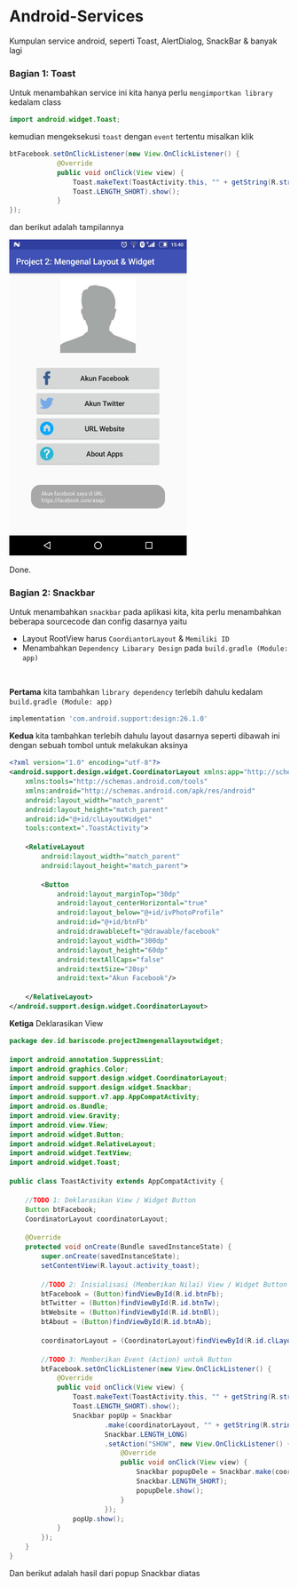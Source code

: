 # Android-Services
Kumpulan service android, seperti Toast, AlertDialog, SnackBar &amp; banyak lagi

### Bagian 1: Toast
Untuk menambahkan service ini kita hanya perlu `mengimportkan library` kedalam class

```.java
import android.widget.Toast;
```

kemudian mengeksekusi `toast` dengan `event` tertentu misalkan klik
```.java
btFacebook.setOnClickListener(new View.OnClickListener() {
            @Override
            public void onClick(View view) {
                Toast.makeText(ToastActivity.this, "" + getString(R.string.url_facebook), 
                Toast.LENGTH_SHORT).show();
            }
});
```

dan berikut adalah tampilannya

<img src="https://github.com/bariscodeid/Android-Services/blob/master/screencapture/screenshot-1535618407604.jpg" width='320'>

Done.

### Bagian 2: Snackbar
Untuk menambahkan `snackbar` pada aplikasi kita, kita perlu menambahkan beberapa sourcecode dan config dasarnya yaitu 
- Layout RootView harus `CoordiantorLayout` & `Memiliki ID`
- Menambahkan `Dependency Libarary Design` pada `build.gradle (Module: app)`
<br>

<b>Pertama</b> kita tambahkan `library dependency` terlebih dahulu kedalam `build.gradle (Module: app)`
```.build.gradle
implementation 'com.android.support:design:26.1.0'
```

<b>Kedua</b> kita tambahkan terlebih dahulu layout dasarnya seperti dibawah ini dengan sebuah tombol untuk melakukan aksinya

```.xml
<?xml version="1.0" encoding="utf-8"?>
<android.support.design.widget.CoordinatorLayout xmlns:app="http://schemas.android.com/apk/res-auto"
    xmlns:tools="http://schemas.android.com/tools"
    xmlns:android="http://schemas.android.com/apk/res/android"
    android:layout_width="match_parent"
    android:layout_height="match_parent"
    android:id="@+id/clLayoutWidget"
    tools:context=".ToastActivity">
    
    <RelativeLayout
        android:layout_width="match_parent"
        android:layout_height="match_parent">
        
        <Button
            android:layout_marginTop="30dp"
            android:layout_centerHorizontal="true"
            android:layout_below="@+id/ivPhotoProfile"
            android:id="@+id/btnFb"
            android:drawableLeft="@drawable/facebook"
            android:layout_width="300dp"
            android:layout_height="60dp"
            android:textAllCaps="false"
            android:textSize="20sp"
            android:text="Akun Facebook"/>
            
    </RelativeLayout>
</android.support.design.widget.CoordinatorLayout>
```

<b>Ketiga</b> Deklarasikan View

```.java
package dev.id.bariscode.project2mengenallayoutwidget;

import android.annotation.SuppressLint;
import android.graphics.Color;
import android.support.design.widget.CoordinatorLayout;
import android.support.design.widget.Snackbar;
import android.support.v7.app.AppCompatActivity;
import android.os.Bundle;
import android.view.Gravity;
import android.view.View;
import android.widget.Button;
import android.widget.RelativeLayout;
import android.widget.TextView;
import android.widget.Toast;

public class ToastActivity extends AppCompatActivity {

    //TODO 1: Deklarasikan View / Widget Button
    Button btFacebook;
    CoordinatorLayout coordinatorLayout;

    @Override
    protected void onCreate(Bundle savedInstanceState) {
        super.onCreate(savedInstanceState);
        setContentView(R.layout.activity_toast);

        //TODO 2: Inisialisasi (Memberikan Nilai) View / Widget Button
        btFacebook = (Button)findViewById(R.id.btnFb);
        btTwitter = (Button)findViewById(R.id.btnTw);
        btWebsite = (Button)findViewById(R.id.btnBl);
        btAbout = (Button)findViewById(R.id.btnAb);

        coordinatorLayout = (CoordinatorLayout)findViewById(R.id.clLayoutWidget) ;

        //TODO 3: Memberikan Event (Action) untuk Button
        btFacebook.setOnClickListener(new View.OnClickListener() {
            @Override
            public void onClick(View view) {
                Toast.makeText(ToastActivity.this, "" + getString(R.string.url_facebook), 
                Toast.LENGTH_SHORT).show();
                Snackbar popUp = Snackbar
                        .make(coordinatorLayout, "" + getString(R.string.url_facebook) + "", 
                        Snackbar.LENGTH_LONG)
                        .setAction("SHOW", new View.OnClickListener() {
                            @Override
                            public void onClick(View view) {
                                Snackbar popupDele = Snackbar.make(coordinatorLayout, "Message is deleted!", 
                                Snackbar.LENGTH_SHORT);
                                popupDele.show();
                            }
                        });
                popUp.show();
            }
        });
    }
}
```

Dan berikut adalah hasil dari popup Snackbar diatas
